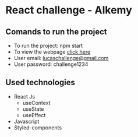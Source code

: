 # **React challenge - Alkemy**

## Comands to run the project

- To run the project: npm start
- To view the webpage [click here](https://alkemy-react-challenge-one.vercel.app/)
- User email: lucaschallenge@gmail.com
- User password: challenge1234

## Used technologies

- React Js
  - useContext
  - useState
  - useEffect
- Javascript
- Styled-components
